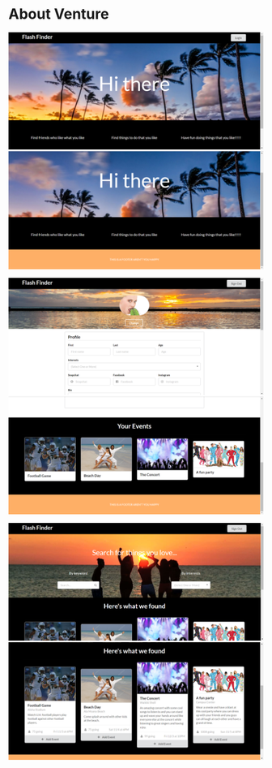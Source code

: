 # About Venture

![](images/homepage1.PNG)
![](images/homepage2.PNG)

![](images/profilepage1.png)
![](images/profilepage2.png)

![](images/searchpage1.png)
![](images/searchpage2.png)
